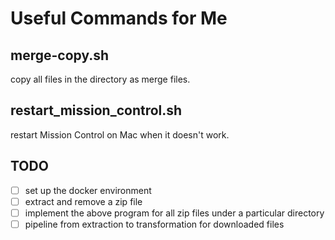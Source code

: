 # Useful Commands for Me

## merge-copy.sh

copy all files in the directory as merge files.

## restart_mission_control.sh

restart Mission Control on Mac when it doesn't work.

## TODO
- [ ] set up the docker environment
- [ ] extract and remove a zip file
- [ ] implement the above program for all zip files under a particular directory
- [ ] pipeline from extraction to transformation for downloaded files
